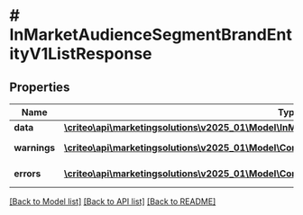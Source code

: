 # # InMarketAudienceSegmentBrandEntityV1ListResponse

## Properties

Name | Type | Description | Notes
------------ | ------------- | ------------- | -------------
**data** | [**\criteo\api\marketingsolutions\v2025_01\Model\InMarketAudienceSegmentBrandEntityV1Resource[]**](InMarketAudienceSegmentBrandEntityV1Resource.md) |  | [optional]
**warnings** | [**\criteo\api\marketingsolutions\v2025_01\Model\CommonProblem[]**](CommonProblem.md) |  | [optional] [readonly]
**errors** | [**\criteo\api\marketingsolutions\v2025_01\Model\CommonProblem[]**](CommonProblem.md) |  | [optional] [readonly]

[[Back to Model list]](../../README.md#models) [[Back to API list]](../../README.md#endpoints) [[Back to README]](../../README.md)
